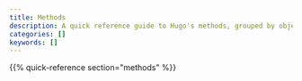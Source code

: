 ```yaml
---
title: Methods
description: A quick reference guide to Hugo's methods, grouped by object.
categories: []
keywords: []
---
```


{{% quick-reference section="methods" %}}
